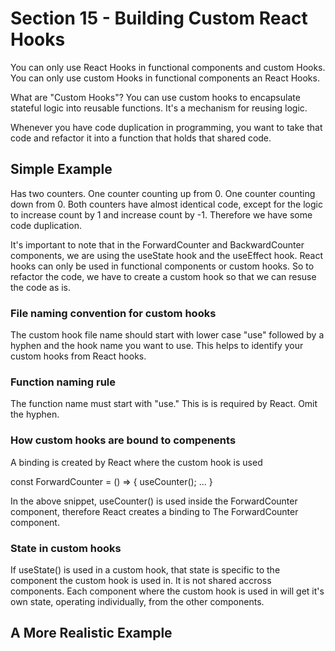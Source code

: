 # Section 15 - Building Custom React Hooks

You can only use React Hooks in functional components and custom Hooks.
You can only use custom Hooks in functional components an React Hooks.

What are "Custom Hooks"?
You can use custom hooks to encapsulate stateful logic into reusable functions.
It's a mechanism for reusing logic.

Whenever you have code duplication in programming, you want to take that code
and refactor it into a function that holds that shared code.

## Simple Example

Has two counters.
One counter counting up from 0.
One counter counting down from 0.
Both counters have almost identical code, except for the
logic to increase count by 1 and increase count by -1.
Therefore we have some code duplication.

It's important to note that in the ForwardCounter and
BackwardCounter components, we are using the useState
hook and the useEffect hook. React hooks can only be used
in functional components or custom hooks. So to refactor
the code, we have to create a custom hook so that we
can resuse the code as is.

### File naming convention for custom hooks

The custom hook file name should start with lower case
"use" followed by a hyphen and the hook name you want to use.
This helps to identify your custom hooks from React hooks.

### Function naming rule

The function name must start with "use."
This is is required by React.
Omit the hyphen.

### How custom hooks are bound to compenents

A binding is created by React where the custom hook is used

const ForwardCounter = () => {
useCounter();
...
}

In the above snippet, useCounter() is used inside the
ForwardCounter component, therefore React creates a binding
to The ForwardCounter component.

### State in custom hooks

If useState() is used in a custom hook, that state is specific
to the component the custom hook is used in.
It is not shared accross components.
Each component where the custom hook is used in will get
it's own state, operating individually, from the other components.

## A More Realistic Example
